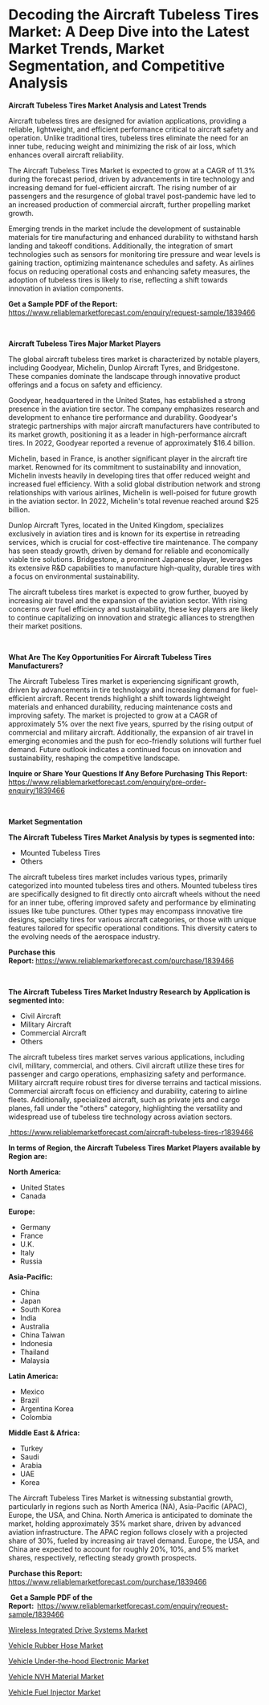 <p><h1>Decoding the Aircraft Tubeless Tires Market: A Deep Dive into the Latest Market Trends, Market Segmentation, and Competitive Analysis</h1></p><p><strong>Aircraft Tubeless Tires Market Analysis and Latest Trends</strong></p>
<p><p>Aircraft tubeless tires are designed for aviation applications, providing a reliable, lightweight, and efficient performance critical to aircraft safety and operation. Unlike traditional tires, tubeless tires eliminate the need for an inner tube, reducing weight and minimizing the risk of air loss, which enhances overall aircraft reliability.</p><p>The Aircraft Tubeless Tires Market is expected to grow at a CAGR of 11.3% during the forecast period, driven by advancements in tire technology and increasing demand for fuel-efficient aircraft. The rising number of air passengers and the resurgence of global travel post-pandemic have led to an increased production of commercial aircraft, further propelling market growth. </p><p>Emerging trends in the market include the development of sustainable materials for tire manufacturing and enhanced durability to withstand harsh landing and takeoff conditions. Additionally, the integration of smart technologies such as sensors for monitoring tire pressure and wear levels is gaining traction, optimizing maintenance schedules and safety. As airlines focus on reducing operational costs and enhancing safety measures, the adoption of tubeless tires is likely to rise, reflecting a shift towards innovation in aviation components.</p></p>
<p><strong>Get a Sample PDF of the Report:&nbsp;</strong> <a href="https://www.reliablemarketforecast.com/enquiry/request-sample/1839466?utm_campaign=1080&utm_medium=2&utm_source=Github&utm_content=ia&utm_term=31032025&utm_id=aircraft-tubeless-tires">https://www.reliablemarketforecast.com/enquiry/request-sample/1839466</a></p>
<p>&nbsp;</p>
<p><strong>Aircraft Tubeless Tires Major Market Players</strong></p>
<p><p>The global aircraft tubeless tires market is characterized by notable players, including Goodyear, Michelin, Dunlop Aircraft Tyres, and Bridgestone. These companies dominate the landscape through innovative product offerings and a focus on safety and efficiency.</p><p>Goodyear, headquartered in the United States, has established a strong presence in the aviation tire sector. The company emphasizes research and development to enhance tire performance and durability. Goodyear's strategic partnerships with major aircraft manufacturers have contributed to its market growth, positioning it as a leader in high-performance aircraft tires. In 2022, Goodyear reported a revenue of approximately $16.4 billion.</p><p>Michelin, based in France, is another significant player in the aircraft tire market. Renowned for its commitment to sustainability and innovation, Michelin invests heavily in developing tires that offer reduced weight and increased fuel efficiency. With a solid global distribution network and strong relationships with various airlines, Michelin is well-poised for future growth in the aviation sector. In 2022, Michelin's total revenue reached around $25 billion.</p><p>Dunlop Aircraft Tyres, located in the United Kingdom, specializes exclusively in aviation tires and is known for its expertise in retreading services, which is crucial for cost-effective tire maintenance. The company has seen steady growth, driven by demand for reliable and economically viable tire solutions. Bridgestone, a prominent Japanese player, leverages its extensive R&D capabilities to manufacture high-quality, durable tires with a focus on environmental sustainability.</p><p>The aircraft tubeless tires market is expected to grow further, buoyed by increasing air travel and the expansion of the aviation sector. With rising concerns over fuel efficiency and sustainability, these key players are likely to continue capitalizing on innovation and strategic alliances to strengthen their market positions.</p></p>
<p>&nbsp;</p>
<p><strong>What Are The Key Opportunities For Aircraft Tubeless Tires Manufacturers?</strong></p>
<p><p>The Aircraft Tubeless Tires market is experiencing significant growth, driven by advancements in tire technology and increasing demand for fuel-efficient aircraft. Recent trends highlight a shift towards lightweight materials and enhanced durability, reducing maintenance costs and improving safety. The market is projected to grow at a CAGR of approximately 5% over the next five years, spurred by the rising output of commercial and military aircraft. Additionally, the expansion of air travel in emerging economies and the push for eco-friendly solutions will further fuel demand. Future outlook indicates a continued focus on innovation and sustainability, reshaping the competitive landscape.</p></p>
<p><strong>Inquire or Share Your Questions If Any Before Purchasing This Report:</strong> <a href="https://www.reliablemarketforecast.com/enquiry/pre-order-enquiry/1839466?utm_campaign=1080&utm_medium=2&utm_source=Github&utm_content=ia&utm_term=31032025&utm_id=aircraft-tubeless-tires">https://www.reliablemarketforecast.com/enquiry/pre-order-enquiry/1839466</a></p>
<p>&nbsp;</p>
<p><strong>Market Segmentation</strong></p>
<p><strong>The Aircraft Tubeless Tires Market Analysis by types is segmented into:</strong></p>
<p><ul><li>Mounted Tubeless Tires</li><li>Others</li></ul></p>
<p><p>The aircraft tubeless tires market includes various types, primarily categorized into mounted tubeless tires and others. Mounted tubeless tires are specifically designed to fit directly onto aircraft wheels without the need for an inner tube, offering improved safety and performance by eliminating issues like tube punctures. Other types may encompass innovative tire designs, specialty tires for various aircraft categories, or those with unique features tailored for specific operational conditions. This diversity caters to the evolving needs of the aerospace industry.</p></p>
<p><strong>Purchase this Report:&nbsp;</strong><a href="https://www.reliablemarketforecast.com/purchase/1839466?utm_campaign=1080&utm_medium=2&utm_source=Github&utm_content=ia&utm_term=31032025&utm_id=aircraft-tubeless-tires">https://www.reliablemarketforecast.com/purchase/1839466</a></p>
<p>&nbsp;</p>
<p><strong>The Aircraft Tubeless Tires Market Industry Research by Application is segmented into:</strong></p>
<p><ul><li>Civil Aircraft</li><li>Military Aircraft</li><li>Commercial Aircraft</li><li>Others</li></ul></p>
<p><p>The aircraft tubeless tires market serves various applications, including civil, military, commercial, and others. Civil aircraft utilize these tires for passenger and cargo operations, emphasizing safety and performance. Military aircraft require robust tires for diverse terrains and tactical missions. Commercial aircraft focus on efficiency and durability, catering to airline fleets. Additionally, specialized aircraft, such as private jets and cargo planes, fall under the "others" category, highlighting the versatility and widespread use of tubeless tire technology across aviation sectors.</p></p>
<p><a href="https://www.reliablemarketforecast.com/aircraft-tubeless-tires-r1839466?utm_campaign=1080&utm_medium=2&utm_source=Github&utm_content=ia&utm_term=31032025&utm_id=aircraft-tubeless-tires">&nbsp;https://www.reliablemarketforecast.com/aircraft-tubeless-tires-r1839466</a></p>
<p><strong>In terms of Region, the Aircraft Tubeless Tires Market Players available by Region are:</strong></p>
<p>
    <p> <strong> North America: </strong>
        <ul>
            <li>United States</li>
            <li>Canada</li>
        </ul>
        </p> 
    <p> <strong> Europe: </strong>
        <ul>
            <li>Germany</li>
            <li>France</li>
            <li>U.K.</li>
            <li>Italy</li>
            <li>Russia</li>
        </ul>
        </p> 
    <p> <strong> Asia-Pacific: </strong>
        <ul>
            <li>China</li>
            <li>Japan</li>
            <li>South Korea</li>
            <li>India</li>
            <li>Australia</li>
            <li>China Taiwan</li>
            <li>Indonesia</li>
            <li>Thailand</li>
            <li>Malaysia</li>
        </ul>
        </p> 
    <p> <strong> Latin America: </strong>
        <ul>
            <li>Mexico</li>
            <li>Brazil</li>
            <li>Argentina Korea</li>
            <li>Colombia</li>
        </ul>
        </p> 
    <p> <strong> Middle East & Africa: </strong>
        <ul>
            <li>Turkey</li>
            <li>Saudi</li>
            <li>Arabia</li>
            <li>UAE</li>
            <li>Korea</li>
        </ul>
    </p>
    </p>
<p><p>The Aircraft Tubeless Tires Market is witnessing substantial growth, particularly in regions such as North America (NA), Asia-Pacific (APAC), Europe, the USA, and China. North America is anticipated to dominate the market, holding approximately 35% market share, driven by advanced aviation infrastructure. The APAC region follows closely with a projected share of 30%, fueled by increasing air travel demand. Europe, the USA, and China are expected to account for roughly 20%, 10%, and 5% market shares, respectively, reflecting steady growth prospects.</p></p>
<p><strong>Purchase this Report: </strong><a href="https://www.reliablemarketforecast.com/purchase/1839466?utm_campaign=1080&utm_medium=2&utm_source=Github&utm_content=ia&utm_term=31032025&utm_id=aircraft-tubeless-tires">https://www.reliablemarketforecast.com/purchase/1839466</a></p>
<p>&nbsp;<strong>Get a Sample PDF of the Report:&nbsp;&nbsp;</strong><a href="https://www.reliablemarketforecast.com/enquiry/request-sample/1839466?utm_campaign=1080&utm_medium=2&utm_source=Github&utm_content=ia&utm_term=31032025&utm_id=aircraft-tubeless-tires">https://www.reliablemarketforecast.com/enquiry/request-sample/1839466</a></p>
<p><strong></strong></p>
<p><p><a href="https://github.com/onutsheinz/Market-Research-Report-List-1/blob/main/wireless-integrated-drive-systems-market.md?utm_campaign=1080&utm_medium=2&utm_source=Github&utm_content=ia&utm_term=31032025&utm_id=aircraft-tubeless-tires">Wireless Integrated Drive Systems Market</a></p><p><a href="https://github.com/lazloklitz2e/Market-Research-Report-List-1/blob/main/vehicle-rubber-hose-market.md?utm_campaign=1080&utm_medium=2&utm_source=Github&utm_content=ia&utm_term=31032025&utm_id=aircraft-tubeless-tires">Vehicle Rubber Hose Market</a></p><p><a href="https://github.com/wycheelwayeu/Market-Research-Report-List-1/blob/main/vehicle-under-the-hood-electronic-market.md?utm_campaign=1080&utm_medium=2&utm_source=Github&utm_content=ia&utm_term=31032025&utm_id=aircraft-tubeless-tires">Vehicle Under-the-hood Electronic Market</a></p><p><a href="https://github.com/pezezlarue7h/Market-Research-Report-List-1/blob/main/vehicle-nvh-material-market.md?utm_campaign=1080&utm_medium=2&utm_source=Github&utm_content=ia&utm_term=31032025&utm_id=aircraft-tubeless-tires">Vehicle NVH Material Market</a></p><p><a href="https://github.com/rueffmuoloqw/Market-Research-Report-List-1/blob/main/vehicle-fuel-injector-market.md?utm_campaign=1080&utm_medium=2&utm_source=Github&utm_content=ia&utm_term=31032025&utm_id=aircraft-tubeless-tires">Vehicle Fuel Injector Market</a></p></p>
